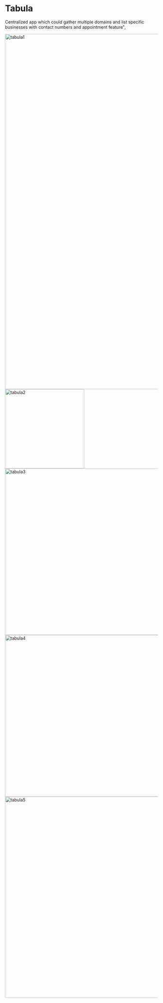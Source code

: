 # Tabula

Centralized app which could gather multiple domains and list specific businesses with contact numbers and appointment feature",
                


<img width="1169" alt="tabula1" src="https://user-images.githubusercontent.com/16647714/163159876-8d7e33f0-9a43-41c9-9240-a3d43f04eadc.png">

<img width="261" alt="tabula2" src="https://user-images.githubusercontent.com/16647714/163159881-45d73d90-d04d-4f85-af03-d4726de50098.png">

<img width="548" alt="tabula3" src="https://user-images.githubusercontent.com/16647714/163159885-341d47e0-faf8-4507-9d82-1e2e61c29f8f.png">

<img width="532" alt="tabula4" src="https://user-images.githubusercontent.com/16647714/163159887-dbd5d9fe-b0bd-40fb-bccb-f121e97a7473.png">

<img width="662" alt="tabula5" src="https://user-images.githubusercontent.com/16647714/163159890-551135f2-6474-4e79-b596-b3a6052f3756.png">
